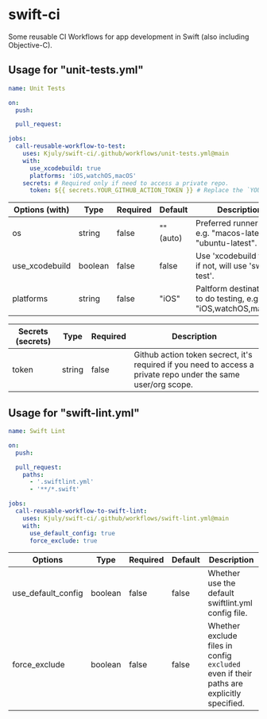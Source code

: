 # swift-ci
Some reusable CI Workflows for app development in Swift (also including Objective-C).

## Usage for "unit-tests.yml"

```unit-tests-sample.yml
name: Unit Tests

on:
  push:

  pull_request:

jobs:
  call-reusable-workflow-to-test:
    uses: Kjuly/swift-ci/.github/workflows/unit-tests.yml@main
    with:
      use_xcodebuild: true
      platforms: 'iOS,watchOS,macOS'
    secrets: # Required only if need to access a private repo.
      token: ${{ secrets.YOUR_GITHUB_ACTION_TOKEN }} # Replace the `YOUR_GITHUB_ACTION_TOKEN` with your own.

```

| Options (with) | Type    | Required | Default | Description
| -------------- | ------- | -------- |--- | ---
| os             | string  | false    | "" (auto) | Preferred runner OS, e.g. "macos-latest", "ubuntu-latest".
| use_xcodebuild | boolean | false    | false | Use 'xcodebuild test'; if not, will use 'swift test'.
| platforms      | string  | false    | "iOS" | Paltform destinations to do testing, e.g. "iOS,watchOS,macOS".

| Secrets (secrets) | Type    | Required | Description
| ----------------- | ------- | -------- | ---
| token             | string  | false    | Github action token secrect, it's required if you need to access a private repo under the same user/org scope.

## Usage for "swift-lint.yml"

```swift-lint-sample.yml
name: Swift Lint

on:
  push:

  pull_request:
    paths:
      - '.swiftlint.yml'
      - '**/*.swift'

jobs:
  call-reusable-workflow-to-swift-lint:
    uses: Kjuly/swift-ci/.github/workflows/swift-lint.yml@main
    with:
      use_default_config: true
      force_exclude: true
```

| Options            | Type    | Required | Default | Description
| ------------------ | ------- | -------- |-------- | ---
| use_default_config | boolean | false    | false   | Whether use the default swiftlint.yml config file.
| force_exclude      | boolean | false    | false   | Whether exclude files in config `excluded` even if their paths are explicitly specified.

